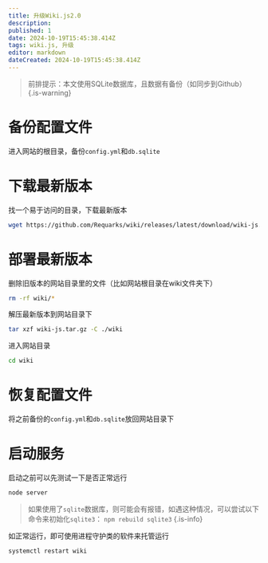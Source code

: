 ```yaml
---
title: 升级Wiki.js2.0
description: 
published: 1
date: 2024-10-19T15:45:38.414Z
tags: wiki.js, 升级
editor: markdown
dateCreated: 2024-10-19T15:45:38.414Z
---
```


> 前排提示：本文使用SQLite数据库，且数据有备份（如同步到Github）
{.is-warning}

# 备份配置文件
进入网站的根目录，备份`config.yml`和`db.sqlite`

# 下载最新版本
找一个易于访问的目录，下载最新版本
```bash
wget https://github.com/Requarks/wiki/releases/latest/download/wiki-js.tar.gz
```
# 部署最新版本
删除旧版本的网站目录里的文件（比如网站根目录在wiki文件夹下）
```bash
rm -rf wiki/*
```
解压最新版本到网站目录下
```bash
tar xzf wiki-js.tar.gz -C ./wiki
```
进入网站目录
```bash
cd wiki
```
# 恢复配置文件
将之前备份的`config.yml`和`db.sqlite`放回网站目录下

# 启动服务
启动之前可以先测试一下是否正常远行
```bash
node server
```

> 如果使用了`sqlite`数据库，则可能会有报错，如遇这种情况，可以尝试以下命令来初始化`sqlite3`：
> `npm rebuild sqlite3`
{.is-info}

如正常运行，即可使用进程守护类的软件来托管运行
```bash
systemctl restart wiki
```